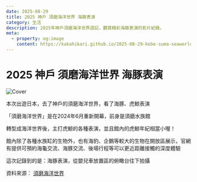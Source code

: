 ```yaml
---
date: 2025-08-29
title: 2025 神戶 須磨海洋世界 海豚表演
category: 生活
description: 2025年神戶須磨海洋世界遊記，觀賞精彩海豚表演的影片紀錄。
meta:
  - property: og:image
    content: https://kakahikari.github.io/2025-08-29-kobe-suma-seaworld/cover.jpg
---
```


# 2025 神戶 須磨海洋世界 海豚表演

![Cover](/2025-08-29-kobe-suma-seaworld/cover.jpg)

本次出遊日本，去了神戶的須磨海洋世界，看了海豚、虎鯨表演

「須磨海洋世界」是在2024年6月重新開幕，前身是須磨水族館

轉型成海洋世界後，主打虎鯨的各種表演，並且館內的虎鯨年紀相當小喔！

館內除了各種水族缸的生物外，也有海豹、企鵝等較大的生物在開放區展示，官網有提供可預約海龜交流、海豚交流、後場行程等可以更近距離接觸的深度體驗

這次記錄到的是：海豚表演，從嬰兒車放置區的俯瞰台往下拍攝

<YouTube id="nx2mjYYbnvY" />

資料來源： [須磨海洋世界](https://www.kobesuma-seaworld.jp/zh-tw/)
